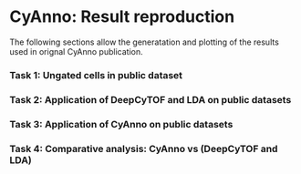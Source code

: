 # CyAnno: Result reproduction
The following sections allow the generatation and plotting of the results used in orignal CyAnno publication.

### Task 1: Ungated cells in public dataset

### Task 2: Application of DeepCyTOF and LDA on public datasets

### Task 3: Application of CyAnno on public datasets

### Task 4: Comparative analysis: CyAnno vs (DeepCyTOF and LDA)
